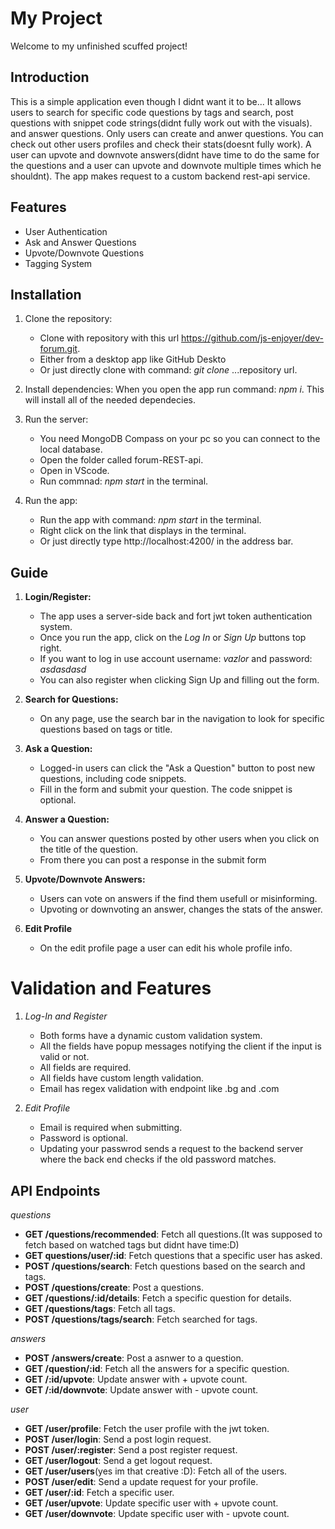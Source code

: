 # My Project
Welcome to my unfinished scuffed project!

## Introduction
This is a simple application even though I didnt want it to be... 
It allows users to search for specific code questions by tags and search, post questions with snippet code strings(didnt fully work out with the visuals). and answer questions. Only users can create and anwer questions. You can check out other users profiles and check their stats(doesnt fully work). A user can upvote and downvote answers(didnt have time to do the same for the questions and a user can upvote and downvote multiple times which he shouldnt). The app makes request to a custom backend rest-api service. 

## Features
- User Authentication
- Ask and Answer Questions
- Upvote/Downvote Questions
- Tagging System

## Installation
1. Clone the repository:
    - Clone with repository with this url https://github.com/js-enjoyer/dev-forum.git. 
    - Either from a desktop app like GitHub Deskto
    - Or just directly clone with command: *git clone* ...repository url.

2. Install dependencies:
    When you open the app run command: *npm i*.
    This will install all of the needed dependecies.

3. Run the server:
    - You need MongoDB Compass on your pc so you can connect to the local database.
    - Open the folder called forum-REST-api.
    - Open in VScode.
    - Run commnad: *npm start*  in the terminal.

3. Run the app:
   - Run the app with command: *npm start* in the terminal.
   - Right click on the link that displays in the terminal.
   - Or just directly type http://localhost:4200/ in the address bar.


## Guide

1. **Login/Register:**
   - The app uses a server-side back and fort jwt token authentication system. 
   - Once you run the app, click on the *Log In* or *Sign Up* buttons top right.
   - If you want to log in use account username: *vazlor* and password: *asdasdasd*
   - You can also register when clicking Sign Up and filling out the form.

2. **Search for Questions:**
   - On any page, use the search bar in the navigation to look for specific questions based on tags or title.

3. **Ask a Question:**
   - Logged-in users can click the "Ask a Question" button to post new questions, including code snippets.
   - Fill in the form and submit your question. The code snippet is optional.

4. **Answer a Question:**
   - You can answer questions posted by other users when you click on the title of the question.
   - From there you can post a response in the submit form

5. **Upvote/Downvote Answers:**
   - Users can vote on answers if the find them usefull or misinforming.
   - Upvoting or downvoting an answer, changes the stats of the answer.

6. **Edit Profile**
    - On the edit profile page a user can edit his whole profile info.

# Validation and Features

1. *Log-In and Register*
    - Both forms have a dynamic custom validation system.
    - All the fields have popup messages notifying the client if the input is valid or not.
    - All fields are required.
    - All fields have custom length validation.
    - Email has regex validation with endpoint like .bg and .com

2. *Edit Profile*
    - Email is required when submitting.
    - Password is optional.
    - Updating your passwrod sends a request to the backend server where the back end checks if the old password matches.


## API Endpoints
*questions*
- **GET /questions/recommended**: Fetch all questions.(It was supposed to fetch based on watched tags but didnt have time:D)
- **GET questions/user/:id**: Fetch questions that a specific user has asked.
- **POST /questions/search**: Fetch questions based on the search and tags.
- **POST /questions/create**: Post a questions.
- **GET /questions/:id/details**: Fetch a specific question for details.
- **GET /questions/tags**: Fetch all tags.
- **POST /questions/tags/search**: Fetch searched for tags.

*answers*
- **POST /answers/create**: Post a asnwer to a question.
- **GET /question/:id**: Fetch all the answers for a specific question.
- **GET /:id/upvote**: Update answer with + upvote count.
- **GET /:id/downvote**: Update answer with - upvote count.

*user*
- **GET /user/profile**: Fetch the user profile with the jwt token.
- **POST /user/login**: Send a post login request.
- **POST /user/:register**: Send a post register request.
- **GET /user/logout**: Send a get logout request.
- **GET /user/users**(yes im that creative :D): Fetch all of the users.
- **POST /user/edit**: Send a update request for your profile.
- **GET /user/:id**: Fetch a specific user.
- **GET /user/upvote**: Update specific user with + upvote count.
- **GET /user/downvote**: Update specific user with - upvote count.